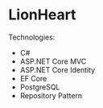 # LionHeart

Technologies:
- C#
- ASP.NET Core MVC
- ASP.NET Core Identity
- EF Core
- PostgreSQL
- Repository Pattern
